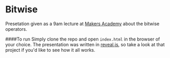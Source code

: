 Bitwise
=======

Presetation given as a 9am lecture at [Makers Academy](http://www.makersacademy.com/) about the bitwise operators.

####To run
Simply clone the repo and open `index.html` in the browser of your choice. The presentation was written in [reveal.js](https://github.com/hakimel/reveal.js), so take a look at that project if you'd like to see how it all works.
